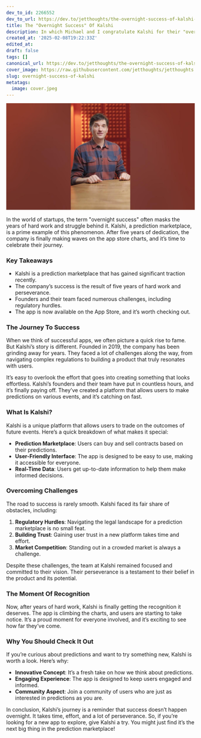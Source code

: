 ```yaml
---
dev_to_id: 2266552
dev_to_url: https://dev.to/jetthoughts/the-overnight-success-of-kalshi-3ngd
title: The "Overnight Success" Of Kalshi
description: In which Michael and I congratulate Kalshi for their "overnight success" on the app store charts 5+ years in the making.
created_at: '2025-02-08T19:22:33Z'
edited_at:
draft: false
tags: []
canonical_url: https://dev.to/jetthoughts/the-overnight-success-of-kalshi-3ngd
cover_image: https://raw.githubusercontent.com/jetthoughts/jetthoughts.github.io/master/content/blog/overnight-success-of-kalshi/cover.jpeg
slug: overnight-success-of-kalshi
metatags:
  image: cover.jpeg
---
```

[![The "Overnight Success" Of Kalshi](file_0.jpg)](https://www.youtube.com/watch?v=Wi_Wj3Miugo)

In the world of startups, the term "overnight success" often masks the years of hard work and struggle behind it. Kalshi, a prediction marketplace, is a prime example of this phenomenon. After five years of dedication, the company is finally making waves on the app store charts, and it’s time to celebrate their journey.

### Key Takeaways

*   Kalshi is a prediction marketplace that has gained significant traction recently.
*   The company’s success is the result of five years of hard work and perseverance.
*   Founders and their team faced numerous challenges, including regulatory hurdles.
*   The app is now available on the App Store, and it’s worth checking out.

### The Journey To Success

When we think of successful apps, we often picture a quick rise to fame. But Kalshi’s story is different. Founded in 2019, the company has been grinding away for years. They faced a lot of challenges along the way, from navigating complex regulations to building a product that truly resonates with users.

It’s easy to overlook the effort that goes into creating something that looks effortless. Kalshi’s founders and their team have put in countless hours, and it’s finally paying off. They’ve created a platform that allows users to make predictions on various events, and it’s catching on fast.

### What Is Kalshi?

Kalshi is a unique platform that allows users to trade on the outcomes of future events. Here’s a quick breakdown of what makes it special:

*   **Prediction Marketplace**: Users can buy and sell contracts based on their predictions.
*   **User-Friendly Interface**: The app is designed to be easy to use, making it accessible for everyone.
*   **Real-Time Data**: Users get up-to-date information to help them make informed decisions.

### Overcoming Challenges

The road to success is rarely smooth. Kalshi faced its fair share of obstacles, including:

1.  **Regulatory Hurdles**: Navigating the legal landscape for a prediction marketplace is no small feat.
2.  **Building Trust**: Gaining user trust in a new platform takes time and effort.
3.  **Market Competition**: Standing out in a crowded market is always a challenge.

Despite these challenges, the team at Kalshi remained focused and committed to their vision. Their perseverance is a testament to their belief in the product and its potential.

### The Moment Of Recognition

Now, after years of hard work, Kalshi is finally getting the recognition it deserves. The app is climbing the charts, and users are starting to take notice. It’s a proud moment for everyone involved, and it’s exciting to see how far they’ve come.

### Why You Should Check It Out

If you’re curious about predictions and want to try something new, Kalshi is worth a look. Here’s why:

*   **Innovative Concept**: It’s a fresh take on how we think about predictions.
*   **Engaging Experience**: The app is designed to keep users engaged and informed.
*   **Community Aspect**: Join a community of users who are just as interested in predictions as you are.

In conclusion, Kalshi’s journey is a reminder that success doesn’t happen overnight. It takes time, effort, and a lot of perseverance. So, if you’re looking for a new app to explore, give Kalshi a try. You might just find it’s the next big thing in the prediction marketplace!